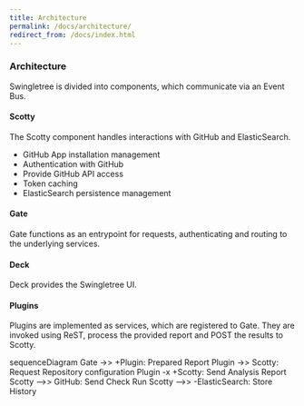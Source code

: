 ```yaml
---
title: Architecture
permalink: /docs/architecture/
redirect_from: /docs/index.html
---
```



### Architecture

Swingletree is divided into components, which communicate via an Event Bus.

#### Scotty

The Scotty component handles interactions with GitHub and ElasticSearch.

* GitHub App installation management
* Authentication with GitHub
* Provide GitHub API access
* Token caching
* ElasticSearch persistence management

#### Gate

Gate functions as an entrypoint for requests, authenticating and routing to the underlying services.

#### Deck

Deck provides the Swingletree UI.

#### Plugins

Plugins are implemented as services, which are registered to Gate. They are invoked using ReST, process the provided report and POST the results to Scotty.

<div class="mermaid">
sequenceDiagram
Gate ->> +Plugin: Prepared Report
Plugin ->> Scotty: Request Repository configuration 
Plugin -x +Scotty: Send Analysis Report
Scotty -->> GitHub: Send Check Run
Scotty -->> -ElasticSearch: Store History
</div>